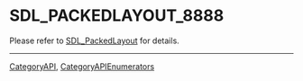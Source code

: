 # SDL_PACKEDLAYOUT_8888

Please refer to [SDL_PackedLayout](SDL_PackedLayout) for details.

----
[CategoryAPI](CategoryAPI), [CategoryAPIEnumerators](CategoryAPIEnumerators)

